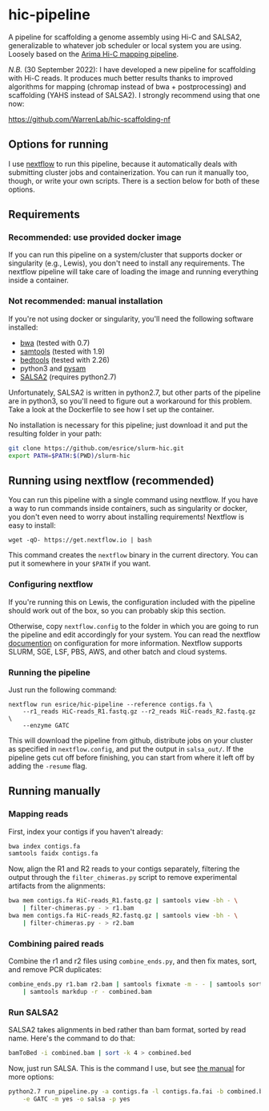 # hic-pipeline
A pipeline for scaffolding a genome assembly using Hi-C and SALSA2,
generalizable to whatever job scheduler or local system you are using. Loosely
based on the [Arima Hi-C mapping pipeline](https://github.com/ArimaGenomics/mapping_pipeline).

*N.B.* (30 September 2022): I have developed a new pipeline for scaffolding with
Hi-C reads. It produces much better results thanks to improved algorithms for
mapping (chromap instead of bwa + postprocessing) and scaffolding (YAHS instead
of SALSA2). I strongly recommend using that one now:

<https://github.com/WarrenLab/hic-scaffolding-nf>

## Options for running
I use [nextflow](https://www.nextflow.io/) to run this pipeline, because it
automatically deals with submitting cluster jobs and containerization. You can run
it manually too, though, or write your own scripts. There is a section below for
both of these options.

## Requirements
### Recommended: use provided docker image
If you can run this pipeline on a system/cluster that supports docker or
singularity (e.g., Lewis), you don't need to install any requirements. The
nextflow pipeline will take care of loading the image and running everything
inside a container.

### Not recommended: manual installation
If you're not using docker or singularity, you'll need the following software
installed:
* [bwa](https://github.com/lh3/bwa) (tested with 0.7)
* [samtools](http://www.htslib.org/) (tested with 1.9)
* [bedtools](https://bedtools.readthedocs.io/en/latest/) (tested with 2.26)
* python3 and [pysam](https://pysam.readthedocs.io/en/latest/api.html)
* [SALSA2](https://github.com/marbl/SALSA) (requires python2.7)

Unfortunately, SALSA2 is written in python2.7, but other parts of the pipeline
are in python3, so you'll need to figure out a workaround for this problem.
Take a look at the Dockerfile to see how I set up the container.

No installation is necessary for this pipeline; just download it and put the
resulting folder in your path:
```bash
git clone https://github.com/esrice/slurm-hic.git
export PATH=$PATH:$(PWD)/slurm-hic
```

## Running using nextflow (recommended)
You can run this pipeline with a single command using nextflow. If you have
a way to run commands inside containers, such as singularity or docker, you
don't even need to worry about installing requirements! Nextflow is easy to
install:
```
wget -qO- https://get.nextflow.io | bash
```
This command creates the `nextflow` binary in the current directory. You can
put it somewhere in your `$PATH` if you want.

### Configuring nextflow
If you're running this on Lewis, the configuration included with the pipeline
should work out of the box, so you can probably skip this section.

Otherwise, copy `nextflow.config` to the folder in which you are going to run
the pipeline and edit accordingly for your system.  You can read the nextflow
[documention](https://www.nextflow.io/docs/latest/config.html) on configuration
for more information. Nextflow supports SLURM, SGE, LSF, PBS, AWS, and other
batch and cloud systems.

### Running the pipeline
Just run the following command:
```
nextflow run esrice/hic-pipeline --reference contigs.fa \
    --r1_reads HiC-reads_R1.fastq.gz --r2_reads HiC-reads_R2.fastq.gz \
    --enzyme GATC
```
This will download the pipeline from github, distribute jobs on your cluster
as specified in `nextflow.config`, and put the output in `salsa_out/`. If the
pipeline gets cut off before finishing, you can start from where it left off
by adding the `-resume` flag.


## Running manually
### Mapping reads
First, index your contigs if you haven't already:
```bash
bwa index contigs.fa
samtools faidx contigs.fa
```

Now, align the R1 and R2 reads to your contigs separately, filtering the output
through the `filter_chimeras.py` script to remove experimental artifacts from
the alignments:
```bash
bwa mem contigs.fa HiC-reads_R1.fastq.gz | samtools view -bh - \
    | filter-chimeras.py - > r1.bam
bwa mem contigs.fa HiC-reads_R2.fastq.gz | samtools view -bh - \
    | filter-chimeras.py - > r2.bam
```

### Combining paired reads
Combine the r1 and r2 files using `combine_ends.py`, and then fix mates, sort,
and remove PCR duplicates:
```bash
combine_ends.py r1.bam r2.bam | samtools fixmate -m - - | samtools sort - \
    | samtools markdup -r - combined.bam
```

### Run SALSA2
SALSA2 takes alignments in bed rather than bam format, sorted by read name.
Here's the command to do that:
```bash
bamToBed -i combined.bam | sort -k 4 > combined.bed
```

Now, just run SALSA. This is the command I use, but see
[the manual](https://github.com/marbl/SALSA) for more options:
```bash
python2.7 run_pipeline.py -a contigs.fa -l contigs.fa.fai -b combined.bed \
    -e GATC -m yes -o salsa -p yes
```

